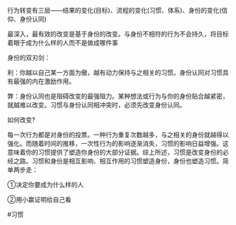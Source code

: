 行为转变有三层——结果的变化(目标)、流程的变化(习惯、体系)、身份的变化(信仰、身份认同)

最深入，最有效的改变是基于身份的改变。与身份不相符的行为不会持久，将目标着眼于成为什么样的人而不是做成哪件事

身份的双刃剑：

利：你越以自己某一方面为傲，越有动力保持与之相关的习惯。身份认同对习惯具有最强的内在激励作用。

弊：身份认同也是阻碍改变的最强阻力。某种想法或行为与你的身份贴合越紧密，就越难以改变。习惯与身份认同相冲突时，必须先改变身份认同。

如何改变?

每一次行为都是对身份的投票。一种行为重复次数越多，与之相关的身份就越得以强化。而随着时间的推移，一次性行为的影响逐渐消失，习惯的影响日益增强。这意味着你的习惯提供了塑造你身份的大部分证据。综上所述，习惯是改变身份的必经之路。习惯和身份是相互影响、相互作用的习惯塑造身份，身份也塑造习惯。简单两步走：

①决定你要成为什么样的人

②用小赢证明给自己看

#习惯 